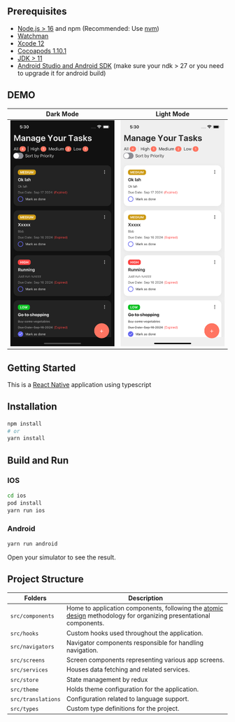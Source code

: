 ## Prerequisites

- [Node.js > 16](https://nodejs.org) and npm (Recommended: Use [nvm](https://github.com/nvm-sh/nvm))
- [Watchman](https://facebook.github.io/watchman)
- [Xcode 12](https://developer.apple.com/xcode)
- [Cocoapods 1.10.1](https://cocoapods.org)
- [JDK > 11](https://www.oracle.com/java/technologies/javase-jdk11-downloads.html)
- [Android Studio and Android SDK](https://developer.android.com/studio) (make sure your ndk > 27 or you need to upgrade it for android build)

## DEMO
| Dark Mode | Light Mode |
|-----------|------------|
| ![Main iOS Dark](assets/github/main-ios-dark.png) | ![Main iOS Light](assets/github/main-ios-light.png) |

## Getting Started

This is a [React Native](https://reactnative.dev) application using typescript

## Installation

```bash
npm install
# or
yarn install
```

## Build and Run

### IOS

```bash
cd ios
pod install
yarn run ios
```

### Android

```bash
yarn run android
```

Open your simulator to see the result.

## Project Structure

| Folders            | Description                                                                                                                                                             |
| ------------------ | ----------------------------------------------------------------------------------------------------------------------------------------------------------------------- |
| `src/components`   | Home to application components, following the [atomic design](https://bradfrost.com/blog/post/atomic-web-design/) methodology for organizing presentational components. |
| `src/hooks`        | Custom hooks used throughout the application.                                                                                                                           |
| `src/navigators`   | Navigator components responsible for handling navigation.                                                                                                               |
| `src/screens`      | Screen components representing various app screens.                                                                                                                     |
| `src/services` ️   | Houses data fetching and related services.                                                                                                                              |
| `src/store` ️      | State management by redux                                                                                                                                               |
| `src/theme`        | Holds theme configuration for the application.                                                                                                                          |
| `src/translations` | Configuration related to language support.                                                                                                                              |
| `src/types`        | Custom type definitions for the project.                                                                                                                                |
